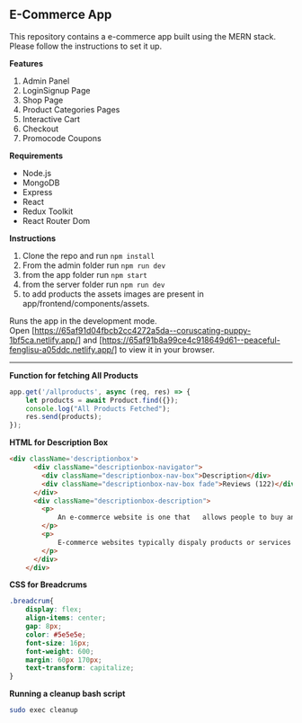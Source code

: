 ## E-Commerce App

This repository contains a e-commerce app built using the MERN stack. Please follow the instructions to set it up.

  
**Features**

1. Admin Panel
2. LoginSignup Page
3. Shop Page
4. Product Categories Pages
5. Interactive Cart
6. Checkout
7. Promocode Coupons

**Requirements**

- Node.js
- MongoDB
- Express
- React
- Redux Toolkit
- React Router Dom
  

**Instructions**

1. Clone the repo and run ``npm install``
2. From the admin folder run ``npm run dev``
3. from the app folder run ``npm start``
4. from the server folder run ``npm run dev``
5. to add products the assets images are present in app/frontend/components/assets.

Runs the app in the development mode.\
Open [https://65af91d04fbcb2cc4272a5da--coruscating-puppy-1bf5ca.netlify.app/] and
[https://65af91b8a99ce4c918649d61--peaceful-fenglisu-a05ddc.netlify.app/]
 to view it in your browser.

---

**Function for fetching All Products**

```js
app.get('/allproducts', async (req, res) => {
    let products = await Product.find({});
    console.log("All Products Fetched");
    res.send(products);
});
```

**HTML for Description Box**

```html
<div className='descriptionbox'>
      <div className="descriptionbox-navigator">
        <div className="descriptionbox-nav-box">Description</div>
        <div className="descriptionbox-nav-box fade">Reviews (122)</div>
      </div>
      <div className="descriptionbox-description">
        <p> 
            An e-commerce website is one that   allows people to buy and sell physical goods, services, and digital products over the internet rather than at a brick-and-mortar location.
        </p>
        <p>
            E-commerce websites typically dispaly products or services and detailed descriptions, images, prices, and any  available variations(e.g., sizes, colors). Each product usually has its own dedicated page with relevant information.
        </p>
      </div>
    </div>
```

**CSS for Breadcrums**

```css
.breadcrum{
    display: flex;
    align-items: center;
    gap: 8px;
    color: #5e5e5e;
    font-size: 16px;
    font-weight: 600;
    margin: 60px 170px;
    text-transform: capitalize;
}
```

**Running a cleanup bash script**

```sh
sudo exec cleanup
```
